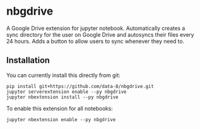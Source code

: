 # nbgdrive
A Google Drive extension for jupyter notebook. Automatically creates a sync directory for the user on Google Drive and autosyncs their files every 24 hours. Adds a button to allow users to sync whenever they need to.

## Installation

You can currently install this directly from git:

```
pip install git+https://github.com/data-8/nbgdrive.git
jupyter serverextension enable --py nbgdrive
jupyter nbextension install --py nbgdrive
```

To enable this extension for all notebooks:

```
jupyter nbextension enable --py nbgdrive
